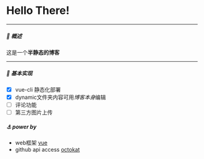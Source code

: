 # Hello There!

---

##### 💭 概述

这是一个**半静态的博客**

---

##### 🔨 基本实现
- [x] vue-cli 静态化部署
- [x] dynamic文件夹内容可用*博客本身*编辑
- [ ] 评论功能
- [ ] 第三方图片上传

##### ⚓ power by
* web框架 [vue](https://vuejs.org)
* github api access [octokat](https://github.com/philschatz/octokat.js)